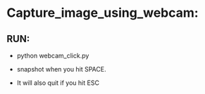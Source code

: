 # Capture_image_using_webcam:

## RUN:

- python webcam_click.py

- snapshot when you hit SPACE.
- It will also quit if you hit ESC
